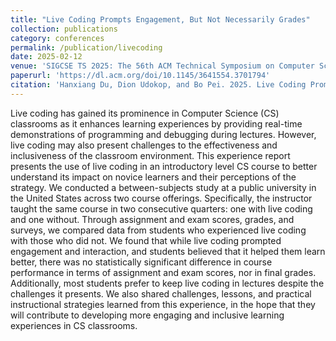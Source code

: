 ```yaml
---
title: "Live Coding Prompts Engagement, But Not Necessarily Grades"
collection: publications
category: conferences
permalink: /publication/livecoding
date: 2025-02-12
venue: 'SIGCSE TS 2025: The 56th ACM Technical Symposium on Computer Science Education'
paperurl: 'https://dl.acm.org/doi/10.1145/3641554.3701794'
citation: 'Hanxiang Du, Dion Udokop, and Bo Pei. 2025. Live Coding Prompts Engagement, But Not Necessarily Grades. In Proceedings of the 56th ACM Technical Symposium on Computer Science Education V. 1 (SIGCSETS 2025). Association for Computing Machinery, New York, NY, USA, 283–289. https://doi.org/10.1145/3641554.3701794'
---
```


Live coding has gained its prominence in Computer Science (CS) classrooms as it enhances learning experiences by providing real-time demonstrations of programming and debugging during lectures. However, live coding may also present challenges to the effectiveness and inclusiveness of the classroom environment. This experience report presents the use of live coding in an introductory level CS course to better understand its impact on novice learners and their perceptions of the strategy. We conducted a between-subjects study at a public university in the United States across two course offerings. Specifically, the instructor taught the same course in two consecutive quarters: one with live coding and one without. Through assignment and exam scores, grades, and surveys, we compared data from students who experienced live coding with those who did not. We found that while live coding prompted engagement and interaction, and students believed that it helped them learn better, there was no statistically significant difference in course performance in terms of assignment and exam scores, nor in final grades. Additionally, most students prefer to keep live coding in lectures despite the challenges it presents. We also shared challenges, lessons, and practical instructional strategies learned from this experience, in the hope that they will contribute to developing more engaging and inclusive learning experiences in CS classrooms.
